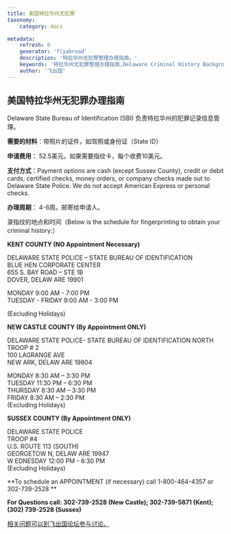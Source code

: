 ```yaml
---
title: 美国特拉华州无犯罪
taxonomy:
    category: docs

metadata:
    refresh: 0
    generator: 'flyabroad'
    description: '特拉华州无犯罪整理办理指南。'
    keywords: '特拉华州无犯罪整理办理指南,Delaware Criminal History Background Check'
    author: '飞出国'
---
```


## 美国特拉华州无犯罪办理指南

Delaware State Bureau of Identification (SBI) 负责特拉华州的犯罪记录信息管理。

**需要的材料**：带照片的证件，如驾照或身份证（State ID）

**申请费用**： 52.5美元。如果需要指纹卡，每个收费10美元。

**支付方式**：Payment options are cash (except Sussex County), credit or debit cards, certified checks, money orders, or company checks made out to Delaware State Police. We do not accept American Express or personal checks.

**办理周期**： 4-6周。邮寄给申请人。

录指纹的地点和时间（Below is the schedule for fingerprinting to obtain your criminal history:）

**KENT COUNTY (NO Appointment Necessary)**

DELAWARE STATE POLICE – STATE BUREAU OF IDENTIFICATION  
BLUE HEN CORPORATE CENTER  
655 S. BAY ROAD – STE 1B  
DOVER, DELAW ARE 19901

MONDAY 9:00 AM - 7:00 PM  
TUESDAY - FRIDAY 9:00 AM - 3:00 PM

(Excluding Holidays)

**NEW CASTLE COUNTY (By Appointment ONLY)**

DELAWARE STATE POLICE- STATE BUREAU OF IDENTIFICATION NORTH
TROOP # 2  
100 LAGRANGE AVE  
NEW ARK, DELAW ARE 19804  

MONDAY 8:30 AM – 3:30 PM   
TUESDAY 11:30 PM – 6:30 PM  
THURSDAY 8:30 AM – 3:30 PM  
FRIDAY 8:30 AM – 2:30 PM  
(Excluding Holidays)

**SUSSEX COUNTY (By Appointment ONLY)**

DELAWARE STATE POLICE  
TROOP #4  
U.S. ROUTE 113 (SOUTH)  
GEORGETOW N, DELAW ARE 19947  
W EDNESDAY 12:00 PM - 6:30 PM  
(Excluding Holidays)

**To schedule an APPOINTMENT (if necessary) call 1-800-464-4357 or 302-739-2528 **

**For Questions call: 302-739-2528 (New Castle); 302-739-5871 (Kent); (302) 739-2528 (Sussex)**



[相关问题可以到飞出国论坛参与讨论。](http://bbs.fcgvisa.com/t/17392?target=_blank)